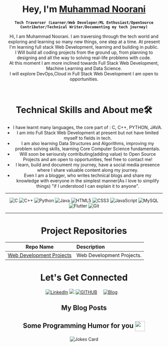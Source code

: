 <div align="center">

<h1 align="center" >Hey, I'm <a href="https://www.linkedin.com/in/muhammadnoorani/" target="_blank"> Muhammad Noorani </a></h1>


  
**`Tech Traverser (Learner/Web Developer/ML Enthusiast/OpenSource Contributor/Technical Writer/Documenting my tech journey)`**



  
Hi, I am Muhammad Noorani. I am traversing through the tech world and exploring and learning so many new things, one step at a time. At present I'm learning full stack Web Development, learning and building in public.
<br />
I Will build all coding projects from the ground up, from planning to designing and all the way to solving real-life problems with code. 
<br />
At this moment I am more inclined towards Full Stack Web Development, Machine Learning and 
Data Science. 
<br />
I will explore DevOps,Cloud in Full Stack Web Development I am open to opportunities.
  
  

<br />
<div align="center">
<h1>Technical Skills and About me🛠</h1>
<p align="center">
  
 - I have learnt many languages, the core part of : C, C++, PYTHON, JAVA.
 - I am into Full Stack Web Development at present but not have limited myself to fields in tech. 
 - I am also learning Data Structures and Algorithms, improving my problem solving skills, learning Core Computer Science fundamentals. 
 - Will soon be serioursly contributing(adding value) to Open Source Projects and am open to opportunities, feel free to contact me!
 - I learn, build and document my journey, have a social media presence where I share valuable content along my journey. 
 - Even I am a blogger, who writes technical blogs and share my knowledge with everyone in the simplest manner(As I love to simplify things) "if I understood I can explain it to anyone".
</p>

<hr>  
<p align="center"> 
<img alt="C" src="https://img.shields.io/badge/c-%2300599C.svg?&style=for-the-badge&logo=c&logoColor=white" />
<img alt="C++" src="https://img.shields.io/badge/c++-%2300599C.svg?&style=for-the-badge&logo=c%2B%2B&ogoColor=white" />
 <img alt="Python" src="https://img.shields.io/badge/python-%2314354C.svg?style=for-the-badge&logo=python&logoColor=white"/>
 <img alt="Java" src="https://img.shields.io/badge/java-%23ED8B00.svg?&style=for-the-badge&logo=java&logoColor=white" />
<img alt="HTML5" src="https://img.shields.io/badge/html5-%23E34F26.svg?&style=for-the-badge&logo=html5&logoColor=white" />
 <img alt="CSS3" src="https://img.shields.io/badge/css3-%231572B6.svg?&style=for-the-badge&logo=css3&logoColor=white" />
 <img alt="JavaScript" src="https://img.shields.io/badge/javascript-%23323330.svg?&style=for-the-badge&logo=javascript&logoColor=%23F7DF1E" />
 <img alt="MySQL" src="https://img.shields.io/badge/MySQL-00000F?style=for-the-badge&logo=mysql&logoColor=white" />
    <img alt="Flutter" src="https://img.shields.io/badge/Flutter-02569B?style=for-the-badge&logo=flutter&logoColor=white" />
    <img alt="Git" src="https://img.shields.io/badge/Git-F05032?style=for-the-badge&logo=git&logoColor=white" />
</p>
<hr>

<h1 align="center">Project Repositories</h1>

|          Repo Name           | Description                                            |
| :--------------------------: | :----------------------------------------------------- |
| [Web Development Projects]() |  Web Development Projects.     |


 <h1 align="center">Let's Get Connected</h1>

<div align="center">

<a  href="https://www.linkedin.com/in/muhammadnoorani/" target="_blank"><img alt="LinkedIn" src="https://img.shields.io/badge/linkedin%20-%230077B5.svg?&style=for-the-badge&logo=linkedin&logoColor=white" /></a>
<a href="https://twitter.com/MuhammadN_twts" target="_blank"><img src="https://img.shields.io/badge/twitter-%2300acee.svg?&style=for-the-badge&logo=twitter&logoColor=white&alt=twitter" /></a>
<a href="https://github.com/MuhammadNoorani"><img alt="GITHUB" title="GitHub" src="https://img.shields.io/badge/github-%23121011.svg?style=for-the-badge&logo=github&logoColor=white"/></a>&nbsp;&nbsp;&nbsp;&nbsp;
<a href='https://blog.muhammadnoorani.com' target="_blank"><img alt='Blog' src='https://img.shields.io/badge/MY_Blog-100000?style=for-the-badge&logo=Blog&logoColor=002FFF&labelColor=3432A9&color=5E17EB'/></a>&nbsp;&nbsp;&nbsp;&nbsp;
</a>

<div align="center">
<h2> My Blog Posts </h2>

<!-- BLOG-POST-LIST:START -->

<!-- BLOG-POST-LIST:END -->

<!-- Threads and Posts-LIST:START -->

<!-- Threads and Posts-LIST:END -->  
  

<h2> Some Programming Humor for you <img align ='center' src='https://media2.giphy.com/media/UQDSBzfyiBKvgFcSTw/giphy.gif?cid=ecf05e47p3cd513axbek3f56ti3jzizq8hincw20jauyyfyw&rid=giphy.gif' width = '32px'></h2>

![Jokes Card](https://readme-jokes.vercel.app/api?theme=default)

</div>
